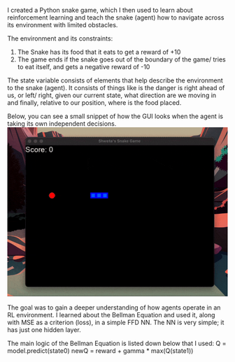 I created a Python snake game, which I then used to learn about reinforcement learning and teach the snake (agent) how to navigate across its environment with limited obstacles. 

The environment and its constraints:
1. The Snake has its food that it eats to get a reward of +10
2. The game ends if the snake goes out of the boundary of the game/ tries to eat itself, and gets a negative reward of -10

The state variable consists of elements that help describe the environment to the snake (agent). 
It consists of things like is the danger is right ahead of us, or left/ right, given our current state, what direction are we moving in and finally, relative to our position, where is the food placed. 

Below, you can see a small snippet of how the GUI looks when the agent is taking its own independent decisions.
![Snake AI Demo](demo.gif)


The goal was to gain a deeper understanding of how agents operate in an RL environment. 
I learned about the Bellman Equation and used it, along with MSE as a criterion (loss), in a simple FFD NN. 
The NN is very simple; it has just one hidden layer. 

The main logic of the Bellman Equation is listed down below that I used: 
 Q = model.predict(state0)
newQ = reward + gamma * max(Q(state1)) 


